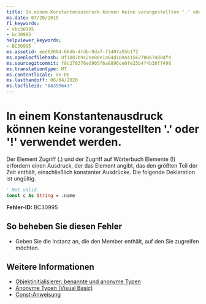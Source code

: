 ```yaml
---
title: In einem Konstantenausdruck können keine vorangestellten '.' oder '!' verwendet werden.
ms.date: 07/20/2015
f1_keywords:
- vbc30995
- bc30995
helpviewer_keywords:
- BC30995
ms.assetid: eed62684-66db-4fdb-9da7-f1407a55b172
ms.openlocfilehash: 8f1887b9c2ee80e1a64d109a4156270867400dfd
ms.sourcegitcommit: f8c270376ed905f6a8896ce0fe25b4f4b38ff498
ms.translationtype: MT
ms.contentlocale: de-DE
ms.lasthandoff: 06/04/2020
ms.locfileid: "84399643"
---
```

# <a name="leading--or--cannot-appear-in-a-constant-expression"></a>In einem Konstantenausdruck können keine vorangestellten '.' oder '!' verwendet werden.
Der Element Zugriff (.) und der Zugriff auf Wörterbuch Elemente (!) erfordern einen Ausdruck, der das Element angibt, das den größten Teil der Zeit enthält, einschließlich konstanter Ausdrücke. Die folgende Deklaration ist ungültig.  
  
```vb  
' Not valid.  
Const c As String = .name  
```  
  
 **Fehler-ID:** BC30995  
  
## <a name="to-correct-this-error"></a>So beheben Sie diesen Fehler  
  
- Geben Sie die Instanz an, die den Member enthält, auf den Sie zugreifen möchten.  
  
## <a name="see-also"></a>Weitere Informationen

- [Objektinitialisierer: benannte und anonyme Typen](../programming-guide/language-features/objects-and-classes/object-initializers-named-and-anonymous-types.md)
- [Anonyme Typen (Visual Basic)](../programming-guide/language-features/objects-and-classes/anonymous-types.md)
- [Const-Anweisung](../language-reference/statements/const-statement.md)
